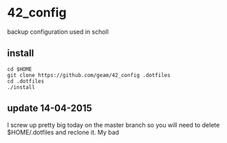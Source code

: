 # 42_config
backup configuration used in scholl

## install
    cd $HOME
    git clone https://github.com/geam/42_config .dotfiles
    cd .dotfiles
    ./install

## update 14-04-2015
I screw up pretty big today on the master branch so you will need to delete $HOME/.dotfiles and reclone it. My bad
